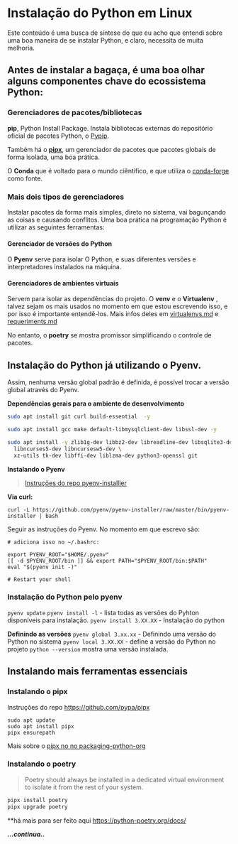 # Instalação do Python em Linux

Este conteúdo é uma busca de síntese do que eu acho que entendi sobre uma boa maneira de se instalar Python, e claro, necessita de muita melhoria.

## Antes de instalar a bagaça, é uma boa olhar alguns componentes chave do ecossistema Python:

### Gerenciadores de pacotes/bibliotecas
**pip**, Python Install Package. Instala bibliotecas externas do repositório oficial de pacotes Python, o  [Pypip](https://pypi.org).  

Também há o **[pipx](https://github.com/pypa/pipx)**, um gerenciador de pacotes que pacotes globais de forma isolada, uma boa prática. 

O **Conda** que é voltado para o mundo ciêntífico, e que utiliza o [conda-forge](https://conda-forge.org/) como fonte.



### Mais dois tipos de gerenciadores
Instalar pacotes da forma mais simples, direto no sistema, vai bagunçando as coisas e causando conflitos. Uma boa prática na programação Python é utilizar as seguintes ferramentas: 

#### Gerenciador de versões do Python
O **Pyenv** serve para isolar O Python, e suas diferentes versões e interpretadores instalados na máquina. 

#### Gerenciadores de ambientes virtuais
Servem para isolar as dependências do projeto.
O **venv** e o **Virtualenv** , talvez sejam os mais usados no momento em que estou escrevendo isso, e por isso é importante entendê-los. Mais infos deles em [virtualenvs.md](virtualenvs.md) e [requeriments.md](requeriments.md)

No entanto, o **poetry** se mostra promissor simplificando o controle de pacotes.

## Instalação do Python já utilizando o Pyenv. 
Assim, nenhuma versão global padrão é definida, é possível trocar a versão global através do Pyenv.

**Dependências gerais para o ambiente de desenvolvimento**

```bash
sudo apt install git curl build-essential  -y

sudo apt install gcc make default-libmysqlclient-dev libssl-dev -y

sudo apt install -y zlib1g-dev libbz2-dev libreadline-dev libsqlite3-dev llvm \
  libncurses5-dev libncursesw5-dev \
  xz-utils tk-dev libffi-dev liblzma-dev python3-openssl git
```


**Instalando o Pyenv**

> [Instruções do repo pyenv-installler](https://github.com/pyenv/pyenv-installer)

**Via curl:**
```
curl -L https://github.com/pyenv/pyenv-installer/raw/master/bin/pyenv-installer | bash  
```
Seguir as instruções do Pyenv. No momento em que escrevo são:


```
# adiciona isso no ~/.bashrc:

export PYENV_ROOT="$HOME/.pyenv"
[[ -d $PYENV_ROOT/bin ]] && export PATH="$PYENV_ROOT/bin:$PATH"
eval "$(pyenv init -)"

# Restart your shell
```

### Instalação do Python pelo pyenv

`pyenv update`
`pyenv install -l` - lista todas as versões do Pyhton disponíveis para instalação.
`pyenv install 3.XX.XX` - Instalação do python

**Definindo as versões**
`pyenv global 3.xx.xx` - Definindo uma versão do Python no sistema
`pyenv local 3.XX.XX` - define a versão do Python no projeto
`python --version` mostra uma versão instalada.


## Instalando mais ferramentas essenciais

### Instalando o pipx
Instruções do repo https://github.com/pypa/pipx

```
sudo apt update
sudo apt install pipx
pipx ensurepath
```

Mais sobre o [pipx no no packaging-python-org](https://packaging.python.org/pt-br/latest/guides/installing-stand-alone-command-line-tools/)

### Instalando o poetry

> Poetry should always be installed in a dedicated virtual environment to isolate it from the rest of your system.

```bash
pipx install poetry
pipx upgrade poetry
```

**há mais para ser feito aqui
https://python-poetry.org/docs/



***...continua..***